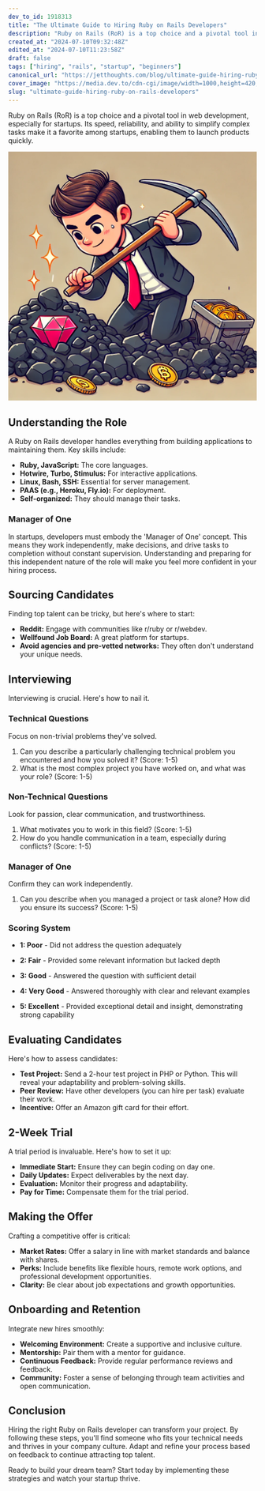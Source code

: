```yaml
---
dev_to_id: 1918313
title: "The Ultimate Guide to Hiring Ruby on Rails Developers"
description: "Ruby on Rails (RoR) is a top choice and a pivotal tool in web development, especially for startups...."
created_at: "2024-07-10T09:32:48Z"
edited_at: "2024-07-10T11:23:58Z"
draft: false
tags: ["hiring", "rails", "startup", "beginners"]
canonical_url: "https://jetthoughts.com/blog/ultimate-guide-hiring-ruby-on-rails-developers/"
cover_image: "https://media.dev.to/cdn-cgi/image/width=1000,height=420,fit=cover,gravity=auto,format=auto/https%3A%2F%2Fdev-to-uploads.s3.amazonaws.com%2Fuploads%2Farticles%2Fdwnc2ptgz16i5urx5olx.png"
slug: "ultimate-guide-hiring-ruby-on-rails-developers"
---
```

Ruby on Rails (RoR) is a top choice and a pivotal tool in web development, especially for startups. Its speed, reliability, and ability to simplify complex tasks make it a favorite among startups, enabling them to launch products quickly.

![the cartoon-like image of a young startup entrepreneur searching for a ruby gem in a pile of coals. Let me know if you need any changes or additional elements!](https://raw.githubusercontent.com/jetthoughts/jetthoughts.github.io/master/static/assets/img/blog/ultimate-guide-hiring-ruby-on-rails-developers/file_0.png)

Understanding the Role
----------------------

A Ruby on Rails developer handles everything from building applications to maintaining them. Key skills include:

-   **Ruby, JavaScript:** The core languages.
-   **Hotwire, Turbo, Stimulus:** For interactive applications.
-   **Linux, Bash, SSH:** Essential for server management.
-   **PAAS (e.g., Heroku, Fly.io):** For deployment.
-   **Self-organized:** They should manage their tasks.

### Manager of One

In startups, developers must embody the 'Manager of One' concept. This means they work independently, make decisions, and drive tasks to completion without constant supervision. Understanding and preparing for this independent nature of the role will make you feel more confident in your hiring process.

Sourcing Candidates
-------------------

Finding top talent can be tricky, but here's where to start:

-   **Reddit:** Engage with communities like r/ruby or r/webdev.
-   **Wellfound Job Board:** A great platform for startups.
-   **Avoid agencies and pre-vetted networks:** They often don't understand your unique needs.

Interviewing
------------

Interviewing is crucial. Here's how to nail it.

### Technical Questions

Focus on non-trivial problems they've solved.

1. Can you describe a particularly challenging technical problem you encountered and how you solved it? (Score: 1-5)
2. What is the most complex project you have worked on, and what was your role? (Score: 1-5)

### Non-Technical Questions

Look for passion, clear communication, and trustworthiness.

1. What motivates you to work in this field? (Score: 1-5)
2. How do you handle communication in a team, especially during conflicts? (Score: 1-5)

### Manager of One

Confirm they can work independently.

1. Can you describe when you managed a project or task alone? How did you ensure its success? (Score: 1-5)

### Scoring System

- **1: Poor** - Did not address the question adequately

- **2: Fair** - Provided some relevant information but lacked depth

- **3: Good** - Answered the question with sufficient detail

- **4: Very Good** - Answered thoroughly with clear and relevant examples

- **5: Excellent** - Provided exceptional detail and insight, demonstrating strong capability

Evaluating Candidates
---------------------

Here's how to assess candidates:

-   **Test Project:** Send a 2-hour test project in PHP or Python. This will reveal your adaptability and problem-solving skills.
-   **Peer Review:** Have other developers (you can hire per task) evaluate their work.
-   **Incentive:** Offer an Amazon gift card for their effort.

2-Week Trial
------------

A trial period is invaluable. Here's how to set it up:

-   **Immediate Start:** Ensure they can begin coding on day one.
-   **Daily Updates:** Expect deliverables by the next day.
-   **Evaluation:** Monitor their progress and adaptability.
-   **Pay for Time:** Compensate them for the trial period.

Making the Offer
----------------

Crafting a competitive offer is critical:

-   **Market Rates:** Offer a salary in line with market standards and balance with shares.
-   **Perks:** Include benefits like flexible hours, remote work options, and professional development opportunities.
-   **Clarity:** Be clear about job expectations and growth opportunities.

Onboarding and Retention
------------------------

Integrate new hires smoothly:

-   **Welcoming Environment:** Create a supportive and inclusive culture.
-   **Mentorship:** Pair them with a mentor for guidance.
-   **Continuous Feedback:** Provide regular performance reviews and feedback.
-   **Community:** Foster a sense of belonging through team activities and open communication.

Conclusion
----------

Hiring the right Ruby on Rails developer can transform your project. By following these steps, you'll find someone who fits your technical needs and thrives in your company culture. Adapt and refine your process based on feedback to continue attracting top talent.

Ready to build your dream team? Start today by implementing these strategies and watch your startup thrive.